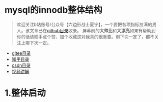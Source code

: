 # mysql的innodb整体结构
> 欢迎关注b站账号/公众号【六边形战士夏宁】，一个要把各项指标拉满的男人。该文章已在[github目录](https://github.com/edanlx/SealBook/blob/master/catalogue/wechat.md)收录。
屏幕前的**大帅比**和**大漂亮**如果有帮助到你的话请顺手点个赞、加个收藏这对我真的很重要。别下次一定了，都不关注上哪下次一定。
* [gitee目录](https://gitee.com/seal_li/SealBook)
* [知乎目录](https://zhuanlan.zhihu.com/p/338222208)
* [csdn目录](https://blog.csdn.net/seal_li/article/details/111415366)
* [视频讲解](https://www.bilibili.com/video/BV1Ey4y167HQ/)   

# 1.整体启动
